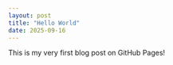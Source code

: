 ```yaml
---
layout: post
title: "Hello World"
date: 2025-09-16
---
```


This is my very first blog post on GitHub Pages! 
